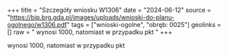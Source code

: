 +++
title = "Szczegóły wniosku W1306"
date = "2024-06-12"
source = "https://bip.brg.gda.pl/images/uploads/wnioski-do-planu-ogolnego/w1306.pdf"
tags = ["wnioski-ogolne", "obręb: 0025"]
geolinks = []
raw = " wynosi 1000, natomiast w przypadku pkt "
+++

 wynosi 1000, natomiast w przypadku pkt 


